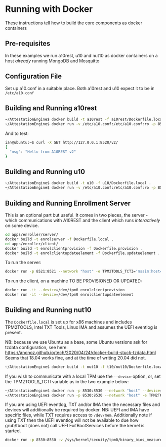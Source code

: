 # Running with Docker

These instructions tell how to build the core components as docker containers

## Pre-requisites

In these examples we run a10rest, u10 and nut10 as docker containers on a host *already* running MongoDB and Mosquitto


## Configuration File

Set up a10.conf in a suitable place. Both a10rest and u10 expect it to be in `/etc/a10.conf`

## Building and Running a10rest

```bash
~/AttestationEngine$ docker build -t a10rest -f a10rest/Dockerfile.local .
~/AttestationEngine$ docker run -v /etc/a10.conf:/etc/a10.conf:ro -p 8520:8520 --network="host" a10rest
```

And to test:

```bash
ian@ubuntu:~$ curl -X GET http://127.0.0.1:8520/v2/
{
  "msg": "Hello from A10REST v2"
}
```


## Building and Running u10

```bash
~/AttestationEngine$ docker build -t u10 -f u10/Dockerfile.local .
~/AttestationEngine$ docker run -v /etc/a10.conf:/etc/a10.conf:ro -p 8540:8540 --network="host" u10
```

## Building and Running Enrollment Server

This is an optional part but useful. It comes in two pieces, the server - which communications with A10REST and the client which runs *interactively* on some device.

```bash
cd apps/enroller/server/
docker build -t enrolserver -f Dockerfile.local .
cd apps/enroller/client/
docker build -t enrolclientprovision -f Dockerfile.provision .
docker build -t enrolclientupdateelement -f Dockerfile.updateelement .
```

To run the server:

```bash
docker run -p 8521:8521 --network "host" -e TPM2TOOLS_TCTI='mssim:host=localhost,port=2321' enrolserver http://127.0.0.1:8520
```

To run the client, on a machine TO BE PROVISIONED OR UPDATED:

```bash
docker run -it --device=/dev/tpm0 enrolclientprovision
docker run -it --device=/dev/tpm0 enrolclientupdateelement
```


## Building and Running nut10

The `Dockerfile.local` is set up for x86 machines and includes TPM2TOOLS, Intel TXT Tools, Linux IMA and assumes the UEFI eventlog is present.

NB: because we use Ubuntu as a base, some Ubuntu versions ask for tzdata configuration, see here: https://anonoz.github.io/tech/2020/04/24/docker-build-stuck-tzdata.html  Seems that 18.04 works fine, and at the time of writing 20.04 did not.

```bash
~/AttestationEngine$ docker build -t nut10 -f t10/nut10/Dockerfile.local .
```

If you wish to communicate with a local TPM use the `--device` option, or, set the TPM2TOOLS_TCTI variable as in the two example below:

```bash
~/AttestationEngine$ docker run -p 8530:8530 --network "host" --device=/dev/tpm0 nut10
~/AttestationEngine$ docker run -p 8530:8530 --network "host" -e TPM2TOOLS_TCTI='mssim:host=localhost,port=2321' nut10
```

If you are using UEFI eventlog, TXT and/or IMA then the necessary files and devices will additionally be required by docker. NB: UEFI and IMA have specific files, while TXT requires access to `/dev/mem`. Additionally note if using TXT then the UEFI eventlog will not be available to due how grub/tboot (does not) call UEFI ExitBootServices before the kernel is started.

```bash
docker run -p 8530:8530 -v /sys/kernel/secuity/tpm0/binary_bios_measurements:/sys/kernel/secuity/tpm0/binary_bios_measurements:ro -v /sys/kernel/security/ima/ascii_runtime_measurements:/sys/kernel/security/ima/ascii_runtime_measurements:ro --device=/dev/mem --network "host" --device=/dev/tpm0 nut10
```
